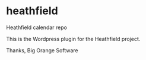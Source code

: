 heathfield
==========

Heathfield calendar repo

This is the Wordpress plugin for the Heathfield project. 

Thanks, Big Orange Software
